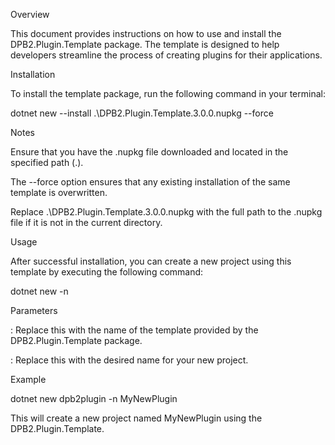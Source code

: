 Overview

This document provides instructions on how to use and install the DPB2.Plugin.Template package. The template is designed to help developers streamline the process of creating plugins for their applications.

Installation

To install the template package, run the following command in your terminal:

dotnet new --install .\DPB2.Plugin.Template.3.0.0.nupkg --force

Notes

Ensure that you have the .nupkg file downloaded and located in the specified path (.\).

The --force option ensures that any existing installation of the same template is overwritten.

Replace .\DPB2.Plugin.Template.3.0.0.nupkg with the full path to the .nupkg file if it is not in the current directory.

Usage

After successful installation, you can create a new project using this template by executing the following command:

dotnet new <template-name> -n <project-name>

Parameters

<template-name>: Replace this with the name of the template provided by the DPB2.Plugin.Template package.

<project-name>: Replace this with the desired name for your new project.

Example

dotnet new dpb2plugin -n MyNewPlugin

This will create a new project named MyNewPlugin using the DPB2.Plugin.Template.
